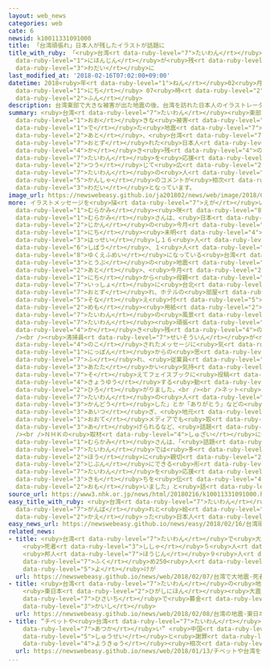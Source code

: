 ```yaml
---
layout: web_news
categories: web
cate: 6
newsid: k10011331091000
title: 「台湾頑張れ」日本人が残したイラストが話題に
title_with_ruby: 「<ruby>台湾<rt data-ruby-level="7">たいわん</rt></ruby><ruby>頑張<rt data-ruby-level="7">がんば</rt></ruby>れ」<ruby>日本人<rt
  data-ruby-level="1">にほんじん</rt></ruby>が<ruby>残<rt data-ruby-level="4">のこ</rt></ruby>したイラストが<ruby>話題<rt
  data-ruby-level="3">わだい</rt></ruby>に
last_modified_at: '2018-02-16T07:02:00+09:00'
datetime: 2018<ruby>年<rt data-ruby-level="1">ねん</rt></ruby>02<ruby>月<rt data-ruby-level="1">がつ</rt></ruby>16<ruby>日<rt
  data-ruby-level="1">にち</rt></ruby> 07<ruby>時<rt data-ruby-level="2">じ</rt></ruby>02<ruby>分<rt
  data-ruby-level="2">ふん</rt></ruby>
description: 台湾東部で大きな被害が出た地震の後、台湾を訪れた日本人のイラストレーターが、ホテルに書き残した台湾を応援するイラストメッセージがインターネットを通じて広がり、台湾の人たちから感謝のコメントが相次ぐなど話題となっています。
summary: <ruby>台湾<rt data-ruby-level="7">たいわん</rt></ruby><ruby>東部<rt data-ruby-level="3">とうぶ</rt></ruby>で<ruby>大<rt
  data-ruby-level="1">おお</rt></ruby>きな<ruby>被害<rt data-ruby-level="7">ひがい</rt></ruby>が<ruby>出<rt
  data-ruby-level="1">で</rt></ruby>た<ruby>地震<rt data-ruby-level="7">じしん</rt></ruby>の<ruby>後<rt
  data-ruby-level="2">あと</rt></ruby>、<ruby>台湾<rt data-ruby-level="7">たいわん</rt></ruby>を<ruby>訪<rt
  data-ruby-level="7">おとず</rt></ruby>れた<ruby>日本人<rt data-ruby-level="1">にほんじん</rt></ruby>のイラストレーターが、ホテルに<ruby>書<rt
  data-ruby-level="4">か</rt></ruby>き<ruby>残<rt data-ruby-level="4">のこ</rt></ruby>した<ruby>台湾<rt
  data-ruby-level="7">たいわん</rt></ruby>を<ruby>応援<rt data-ruby-level="7">おうえん</rt></ruby>するイラストメッセージがインターネットを<ruby>通<rt
  data-ruby-level="2">つう</rt></ruby>じて<ruby>広<rt data-ruby-level="2">ひろ</rt></ruby>がり、<ruby>台湾<rt
  data-ruby-level="7">たいわん</rt></ruby>の<ruby>人<rt data-ruby-level="1">ひと</rt></ruby>たちから<ruby>感謝<rt
  data-ruby-level="5">かんしゃ</rt></ruby>のコメントが<ruby>相次<rt data-ruby-level="3">あいつ</rt></ruby>ぐなど<ruby>話題<rt
  data-ruby-level="3">わだい</rt></ruby>となっています。
image_url: https://newswebeasy.github.io/ja201802/news/web/image/2018/02/16/K10011331091_1802160654_1802160702_01_02.jpg
more: イラストメッセージを<ruby>描<rt data-ruby-level="7">えが</rt></ruby>いたのはイラストレーターの<ruby>村上<rt
  data-ruby-level="1">むらかみ</rt></ruby><ruby>咲<rt data-ruby-level="8">えみ</rt></ruby>さんです。<ruby>村上<rt
  data-ruby-level="1">むらかみ</rt></ruby>さんは、<ruby>日本<rt data-ruby-level="1">にっぽん</rt></ruby><ruby>時間<rt
  data-ruby-level="2">じかん</rt></ruby>の<ruby>今月<rt data-ruby-level="2">こんげつ</rt></ruby>７<ruby>日<rt
  data-ruby-level="1">にち</rt></ruby><ruby>未明<rt data-ruby-level="4">みめい</rt></ruby>に<ruby>発生<rt
  data-ruby-level="3">はっせい</rt></ruby>し１６<ruby>人<rt data-ruby-level="1">にん</rt></ruby>が<ruby>死亡<rt
  data-ruby-level="6">しぼう</rt></ruby>、１<ruby>人<rt data-ruby-level="1">にん</rt></ruby>が<ruby>行方不明<rt
  data-ruby-level="8">ゆくえふめい</rt></ruby>になっている<ruby>台湾<rt data-ruby-level="7">たいわん</rt></ruby><ruby>東部<rt
  data-ruby-level="3">とうぶ</rt></ruby>の<ruby>地震<rt data-ruby-level="7">じしん</rt></ruby>の<ruby>後<rt
  data-ruby-level="2">あと</rt></ruby>、<ruby>今月<rt data-ruby-level="2">こんげつ</rt></ruby>１０<ruby>日<rt
  data-ruby-level="1">にち</rt></ruby>から<ruby>母親<rt data-ruby-level="2">ははおや</rt></ruby>と<ruby>一緒<rt
  data-ruby-level="7">いっしょ</rt></ruby>に<ruby>台北<rt data-ruby-level="8">たいぺい</rt></ruby>を<ruby>訪<rt
  data-ruby-level="7">おとず</rt></ruby>れ、ホテルの<ruby>部屋<rt data-ruby-level="8">へや</rt></ruby>に<ruby>備<rt
  data-ruby-level="5">そな</rt></ruby>え<ruby>付<rt data-ruby-level="5">つ</rt></ruby>けてあった<ruby>メモ<rt
  data-ruby-level="2">めも</rt></ruby><ruby>用紙<rt data-ruby-level="2">ようし</rt></ruby>に<ruby>台湾<rt
  data-ruby-level="7">たいわん</rt></ruby>の<ruby>風景<rt data-ruby-level="4">ふうけい</rt></ruby>などとともに「<ruby>台湾<rt
  data-ruby-level="7">たいわん</rt></ruby><ruby>頑張<rt data-ruby-level="7">がんば</rt></ruby>れ」というメッセージを<ruby>書<rt
  data-ruby-level="4">か</rt></ruby>き<ruby>残<rt data-ruby-level="4">のこ</rt></ruby>しました。<br
  /><br /><ruby>清掃員<rt data-ruby-level="7">せいそういん</rt></ruby>が<ruby>部屋<rt data-ruby-level="8">へや</rt></ruby>に<ruby>残<rt
  data-ruby-level="4">のこ</rt></ruby>されたメッセージに<ruby>気<rt data-ruby-level="1">き</rt></ruby>づき、ホテルが「<ruby>日本<rt
  data-ruby-level="1">にっぽん</rt></ruby>からの<ruby>思<rt data-ruby-level="2">おも</rt></ruby>いやりに<ruby>触<rt
  data-ruby-level="7">ふ</rt></ruby>れ、<ruby>従業員<rt data-ruby-level="6">じゅうぎょういん</rt></ruby>は<ruby>温<rt
  data-ruby-level="3">あたた</rt></ruby>かい<ruby>気持<rt data-ruby-level="3">きも</rt></ruby>ちになりました」というメッセージを<ruby>添<rt
  data-ruby-level="7">そ</rt></ruby>えてフェイスブックに<ruby>投稿<rt data-ruby-level="7">とうこう</rt></ruby>したところ、これを<ruby>共有<rt
  data-ruby-level="4">きょうゆう</rt></ruby>する<ruby>動<rt data-ruby-level="3">うご</rt></ruby>きが<ruby>広<rt
  data-ruby-level="2">ひろ</rt></ruby>がりました。<br /><br />ネット<ruby>上<rt data-ruby-level="1">じょう</rt></ruby>には<ruby>台湾<rt
  data-ruby-level="7">たいわん</rt></ruby>の<ruby>人<rt data-ruby-level="1">ひと</rt></ruby>たちの「<ruby>感動<rt
  data-ruby-level="3">かんどう</rt></ruby>した」とか「ありがとう」などの<ruby>感謝<rt data-ruby-level="5">かんしゃ</rt></ruby>のコメントが<ruby>相次<rt
  data-ruby-level="3">あいつ</rt></ruby>ぎ、<ruby>地元<rt data-ruby-level="2">じもと</rt></ruby>の<ruby>大手<rt
  data-ruby-level="1">おおて</rt></ruby>メディアでも<ruby>取<rt data-ruby-level="3">と</rt></ruby>り<ruby>上<rt
  data-ruby-level="3">あ</rt></ruby>げられるなど、<ruby>話題<rt data-ruby-level="3">わだい</rt></ruby>となっています。<br
  /><br />ＮＨＫの<ruby>取材<rt data-ruby-level="4">しゅざい</rt></ruby>に<ruby>対<rt data-ruby-level="3">たい</rt></ruby>し、<ruby>村上<rt
  data-ruby-level="1">むらかみ</rt></ruby>さんは、「<ruby>話題<rt data-ruby-level="3">わだい</rt></ruby>になっていることにびっくりしました。<ruby>台湾<rt
  data-ruby-level="7">たいわん</rt></ruby>では<ruby>多<rt data-ruby-level="2">おお</rt></ruby>くの<ruby>方<rt
  data-ruby-level="2">ほう</rt></ruby>に<ruby>親切<rt data-ruby-level="2">しんせつ</rt></ruby>にしてもらったので<ruby>自分<rt
  data-ruby-level="2">じぶん</rt></ruby>にできる<ruby>形<rt data-ruby-level="2">かたち</rt></ruby>で、<ruby>台湾<rt
  data-ruby-level="7">たいわん</rt></ruby>を<ruby>応援<rt data-ruby-level="7">おうえん</rt></ruby>する<ruby>気持<rt
  data-ruby-level="3">きも</rt></ruby>ちを<ruby>伝<rt data-ruby-level="4">つた</rt></ruby>えたいと<ruby>思<rt
  data-ruby-level="2">おも</rt></ruby>いました」と<ruby>話<rt data-ruby-level="2">はな</rt></ruby>しています。
source_url: https://www3.nhk.or.jp/news/html/20180216/k10011331091000.html
easy_title_with_ruby: <ruby>台湾<rt data-ruby-level="7">たいわん</rt></ruby><ruby>頑張<rt
  data-ruby-level="7">がんば</rt></ruby>れと<ruby>絵<rt data-ruby-level="2">え</rt></ruby>にかいて<ruby>帰<rt
  data-ruby-level="2">かえ</rt></ruby>った<ruby>日本人<rt data-ruby-level="1">にほんじん</rt></ruby>に「ありがとう」
easy_news_url: https://newswebeasy.github.io/news/easy/2018/02/16/台湾頑張れと絵にかいて帰った日本人にありがとう
related_news:
- title: <ruby>台湾<rt data-ruby-level="7">たいわん</rt></ruby>で<ruby>大地震<rt data-ruby-level="7">おおじしん</rt></ruby>
    <ruby>死者<rt data-ruby-level="3">ししゃ</rt></ruby>５<ruby>人<rt data-ruby-level="1">にん</rt></ruby>に
    <ruby>邦人<rt data-ruby-level="7">ほうじん</rt></ruby>９<ruby>人<rt data-ruby-level="1">にん</rt></ruby><ruby>含<rt
    data-ruby-level="7">ふく</rt></ruby>め250<ruby>人<rt data-ruby-level="1">にん</rt></ruby><ruby>余<rt
    data-ruby-level="5">よ</rt></ruby>けが
  url: https://newswebeasy.github.io/news/web/2018/02/07/台湾で大地震-死者5人に-邦人9人含め250人余けが
- title: <ruby>台湾<rt data-ruby-level="7">たいわん</rt></ruby>の<ruby>地震<rt data-ruby-level="7">じしん</rt></ruby>
    <ruby>東日本<rt data-ruby-level="2">ひがしにほん</rt></ruby><ruby>大震災<rt data-ruby-level="7">だいしんさい</rt></ruby>の<ruby>被災地<rt
    data-ruby-level="7">ひさいち</rt></ruby>で<ruby>募金<rt data-ruby-level="7">ぼきん</rt></ruby><ruby>開始<rt
    data-ruby-level="3">かいし</rt></ruby>
  url: https://newswebeasy.github.io/news/web/2018/02/08/台湾の地震-東日本大震災の被災地で募金開始
- title: “チベットや<ruby>台湾<rt data-ruby-level="7">たいわん</rt></ruby>を「<ruby>国<rt data-ruby-level="2">くに</rt></ruby>」<ruby>扱<rt
    data-ruby-level="7">あつか</rt></ruby>い” <ruby>中国<rt data-ruby-level="2">ちゅうごく</rt></ruby>から<ruby>修正<rt
    data-ruby-level="5">しゅうせい</rt></ruby>と<ruby>謝罪<rt data-ruby-level="5">しゃざい</rt></ruby><ruby>要求<rt
    data-ruby-level="4">ようきゅう</rt></ruby><ruby>相次<rt data-ruby-level="3">あいつ</rt></ruby>ぐ
  url: https://newswebeasy.github.io/news/web/2018/01/13/チベットや台湾を国扱い-中国から修正と謝罪要求相次ぐ
...
```

